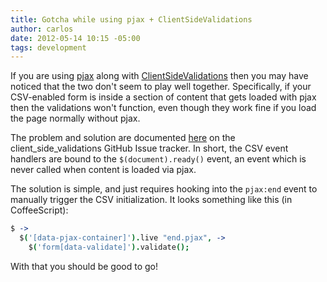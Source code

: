```yaml
---
title: Gotcha while using pjax + ClientSideValidations
author: carlos
date: 2012-05-14 10:15 -05:00
tags: development
---
```


If you are using [pjax](http://pjax.heroku.com/) along with [ClientSideValidations](https://github.com/bcardarella/client_side_validations) then you may have noticed that the two don't seem to play well together. Specifically, if your CSV-enabled form is inside a section of content that gets loaded with pjax then the validations won't function, even though they work fine if you load the page normally without pjax.

The problem and solution are documented [here](https://github.com/bcardarella/client_side_validations/issues/248) on the client_side_validations GitHub Issue tracker. In short, the CSV event handlers are bound to the ```$(document).ready()``` event, an event which is never called when content is loaded via pjax.

The solution is simple, and just requires hooking into the ```pjax:end``` event to manually trigger the CSV initialization. It looks something like this (in CoffeeScript):

```coffeescript
$ ->
  $('[data-pjax-container]').live "end.pjax", ->
    $('form[data-validate]').validate();
```

With that you should be good to go!
